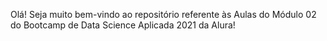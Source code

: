 Olá! Seja muito bem-vindo ao repositório referente às Aulas do Módulo 02 do Bootcamp de Data Science Aplicada 2021 da Alura!
